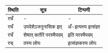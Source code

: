 | स्थिति | सूत्र | टिप्पणी |
| ----- | ------- | ------ |
| रचँ | - | - |
| रचँ | उपदेशेऽजनुनासिक इत् | अँ-इत्यस्य इत्संज्ञा |
| रचँ | शेषात् कर्तरि परस्मैपदम् | इति परस्मैपदम् |
| रच् | तस्य लोपः | इत्संज्ञकस्य लोपः |
